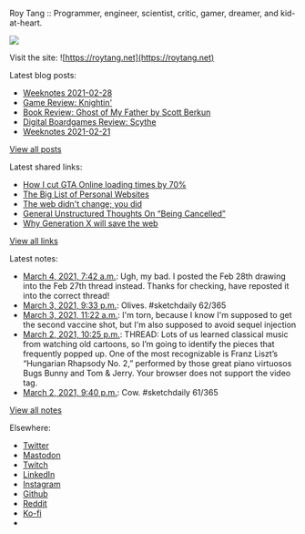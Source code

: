 Roy Tang :: Programmer, engineer, scientist, critic, gamer, dreamer, and kid-at-heart.

![](https://roytang.net/static/img/profile.jpg)

Visit the site: ![https://roytang.net](https://roytang.net)

Latest blog posts:

- [Weeknotes 2021-02-28](https://roytang.net/2021/02/weeknotes-2021-02-28/)
- [Game Review: Knightin&#x27;](https://roytang.net/2021/02/knightin/)
- [Book Review: Ghost of My Father by Scott Berkun](https://roytang.net/2021/02/ghost-of-my-father/)
- [Digital Boardgames Review: Scythe](https://roytang.net/2021/02/scythe/)
- [Weeknotes 2021-02-21](https://roytang.net/2021/02/weeknotes-2021-02-21/)

[View all posts](https://roytang.net/blog)

Latest shared links:

- [How I cut GTA Online loading times by 70%](https://roytang.net/2021/03/how-i-cut-gta-online-loading-times-by-70/)
- [The Big List of Personal Websites](https://roytang.net/2021/02/the-big-list-of-personal-websites/)
- [The web didn&#x27;t change; you did](https://roytang.net/2021/02/the-web-didnt-change-you-did/)
- [General Unstructured Thoughts On “Being Cancelled”](https://roytang.net/2021/02/general-unstructured-thoughts-on-being-cancelled/)
- [Why Generation X will save the web](https://roytang.net/2021/02/why-generation-x-will-save-the-web/)

[View all links](https://roytang.net/links)

Latest notes:

- [March 4, 2021, 7:42 a.m.](https://roytang.net/2021/03/gplein5/): Ugh, my bad. I posted the Feb 28th drawing into the Feb 27th thread instead. Thanks for checking, have reposted it into the correct thread!
- [March 3, 2021, 9:33 p.m.](https://roytang.net/2021/03/1367105814608011266/): Olives. #sketchdaily 62/365
- [March 3, 2021, 11:22 a.m.](https://roytang.net/2021/03/1366952145623281670/): I&#x27;m torn, because I know I&#x27;m supposed to get the second vaccine shot, but I&#x27;m also supposed to avoid sequel injection
- [March 2, 2021, 10:25 p.m.](https://roytang.net/2021/03/1366756482553843719/): THREAD: Lots of us learned classical music from watching old cartoons, so I’m going to identify the pieces that frequently popped up. One of the most recognizable is Franz Liszt’s “Hungarian Rhapsody No. 2,” performed by those great piano virtuosos Bugs Bunny and Tom &amp; Jerry. Your browser does not support the video tag.
- [March 2, 2021, 9:40 p.m.](https://roytang.net/2021/03/1366745272647225345/): Cow. #sketchdaily 61/365

[View all notes](https://roytang.net/notes)

Elsewhere:

- [Twitter](https://twitter.com/roytang)
- [Mastodon](https://mastodon.technology/@roytang)
- [Twitch](https://twitch.tv/twitchyroy)
- [LinkedIn](https://www.linkedin.com/in/roytang)
- [Instagram](https://instagram.com/roytang0400)
- [Github](https://github.com/roytang)
- [Reddit](https://reddit.com/u/hungryroy)
- [Ko-fi](https://ko-fi.com/roytang)
- [](mailto:hello@roytang.net)